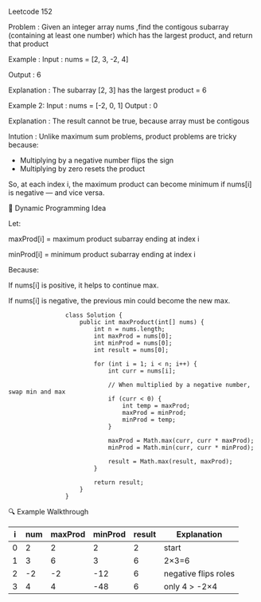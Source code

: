 Leetcode 152

Problem :
Given an integer array nums ,find the contigous subarray (containing at least one number) which has the largest product, and return that product

Example :
Input :
nums = [2, 3, -2, 4]

Output : 
6

Explanation : The subarray [2, 3] has the largest product  = 6

Example 2:
Input : nums = [-2, 0, 1]
Output : 
0

Explanation : The result cannot be true, because array must be contigous

Intution : 
Unlike maximum sum problems, product problems are tricky because:
- Multiplying by a negative number flips the sign
- Multiplying by zero resets the product

So, at each index i, the maximum product can become minimum if nums[i] is negative — and vice versa.

🧠 Dynamic Programming Idea

Let:

maxProd[i] = maximum product subarray ending at index i

minProd[i] = minimum product subarray ending at index i

Because:

If nums[i] is positive, it helps to continue max.

If nums[i] is negative, the previous min could become the new max.

                    class Solution {
                        public int maxProduct(int[] nums) {
                            int n = nums.length;
                            int maxProd = nums[0];
                            int minProd = nums[0];
                            int result = nums[0];

                            for (int i = 1; i < n; i++) {
                                int curr = nums[i];

                                // When multiplied by a negative number, swap min and max
                                if (curr < 0) {
                                    int temp = maxProd;
                                    maxProd = minProd;
                                    minProd = temp;
                                }

                                maxProd = Math.max(curr, curr * maxProd);
                                minProd = Math.min(curr, curr * minProd);

                                result = Math.max(result, maxProd);
                            }

                            return result;
                        }
                    }

🔍 Example Walkthrough

| i | num | maxProd | minProd | result | Explanation          |
| - | --- | ------- | ------- | ------ | -------------------- |
| 0 | 2   | 2       | 2       | 2      | start                |
| 1 | 3   | 6       | 3       | 6      | 2×3=6                |
| 2 | -2  | -2      | -12     | 6      | negative flips roles |
| 3 | 4   | 4       | -48     | 6      | only 4 > -2×4        |
